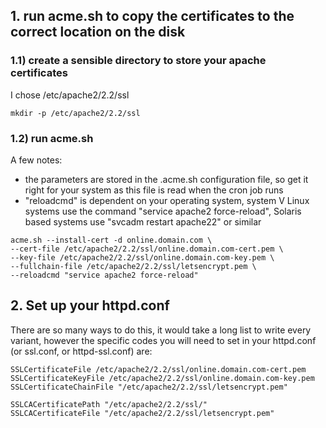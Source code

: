 ## 1. run acme.sh to copy the certificates to the correct location on the disk

### 1.1) create a sensible directory to store your apache certificates
I chose /etc/apache2/2.2/ssl

```
mkdir -p /etc/apache2/2.2/ssl
```

### 1.2) run acme.sh
A few notes:
* the parameters are stored in the .acme.sh configuration file, so get it right for your system as this file is read when the cron job runs
* "reloadcmd" is dependent on your operating system, system V Linux systems use the command "service apache2 force-reload", Solaris based systems use "svcadm restart apache22" or similar

```
acme.sh --install-cert -d online.domain.com \
--cert-file /etc/apache2/2.2/ssl/online.domain.com-cert.pem \
--key-file /etc/apache2/2.2/ssl/online.domain.com-key.pem \
--fullchain-file /etc/apache2/2.2/ssl/letsencrypt.pem \
--reloadcmd "service apache2 force-reload"
```

## 2. Set up your httpd.conf

There are so many ways to do this, it would take a long list to write every variant, however the specific codes you will need to set in your httpd.conf (or ssl.conf, or httpd-ssl.conf) are:

```
SSLCertificateFile /etc/apache2/2.2/ssl/online.domain.com-cert.pem
SSLCertificateKeyFile /etc/apache2/2.2/ssl/online.domain.com-key.pem
SSLCertificateChainFile "/etc/apache2/2.2/ssl/letsencrypt.pem"

SSLCACertificatePath "/etc/apache2/2.2/ssl/"
SSLCACertificateFile "/etc/apache2/2.2/ssl/letsencrypt.pem"
```

